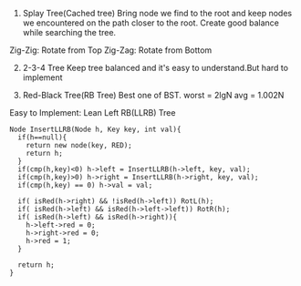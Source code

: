 1. Splay Tree(Cached tree) 
Bring node we find to the root and keep nodes we encountered on the path closer to the root.
Create good balance while searching the tree.

Zig-Zig: Rotate from Top
Zig-Zag: Rotate from Bottom

2. 2-3-4 Tree
Keep tree balanced and it's easy to understand.But hard to implement

3. Red-Black Tree(RB Tree)
Best one of BST.
worst = 2lgN
avg = 1.002N

Easy to Implement: Lean Left RB(LLRB) Tree
```
Node InsertLLRB(Node h, Key key, int val){
  if(h==null){
    return new node(key, RED);
    return h;
  }
  if(cmp(h,key)<0) h->left = InsertLLRB(h->left, key, val);
  if(cmp(h,key)>0) h->right = InsertLLRB(h->right, key, val);
  if(cmp(h,key) == 0) h->val = val;

  if( isRed(h->right) && !isRed(h->left)) RotL(h);
  if( isRed(h->left) && isRed(h->left->left)) RotR(h);
  if( isRed(h->left) && isRed(h->right)){
    h->left->red = 0;
    h->right->red = 0;
    h->red = 1;
  }

  return h;
}
```
